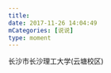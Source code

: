 ```yaml
---
title: 
date: 2017-11-26 14:04:49
mCategories: [说说]
type: moment
---
```


<div id="pics-20171126140449"></div>

<script src="/lib/moment/pics.js"></script>
<script>
var data = [
    {"link": "2017-11-26_000000.jpeg", "type": "shuoshuo"},
    {"link": "2017-11-26_000001.jpeg", "type": "shuoshuo"},
    {"link": "2017-11-26_000002.jpeg", "type": "shuoshuo"},
    {"link": "2017-11-26_000003.jpeg", "type": "shuoshuo"},
    {"link": "2017-11-26_000004.jpeg", "type": "shuoshuo"},
    {"link": "2017-11-26_000005.jpeg", "type": "shuoshuo"}
];
picsRender(data, "pics-20171126140449");
</script>

长沙市长沙理工大学(云塘校区)
